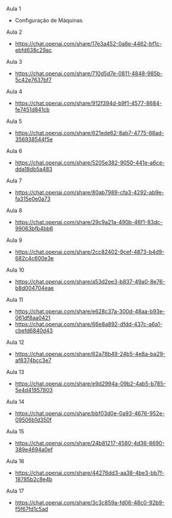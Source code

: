 Aula 1
- Configuração de Máquinas

Aula 2
-  https://chat.openai.com/share/17e3a452-0a8e-4462-bf1c-ebfd638c29ac

Aula 3
- https://chat.openai.com/share/710d5d7e-0811-4848-985b-5c42e7637bf7

Aula 4
- https://chat.openai.com/share/912f394d-b9f1-4577-8684-fe7451d841cb

Aula 5
- https://chat.openai.com/share/621ede62-8ab7-4775-88ad-356938544f5e

Aula 6
- https://chat.openai.com/share/5205e382-9050-441e-a6ce-dda18db5a483

Aula 7
- https://chat.openai.com/share/80ab7989-cfa3-4292-ab9e-fa315e0e0a73

Aula 8
- https://chat.openai.com/share/29c9a21a-490b-46f1-83dc-99063bfb4bb6

Aula 9
- https://chat.openai.com/share/2cc82402-9cef-4873-b4d9-682c4c600e3e

Aula 10
- https://chat.openai.com/share/a53d2ee3-b837-49a0-8e76-b8d004704eae

Aula 11
- https://chat.openai.com/share/e628c37a-300d-48aa-b93e-061df8aa0421
- https://chat.openai.com/share/66e8a892-dfdd-437c-a6a1-cbefd6840d43

Aula 12
- https://chat.openai.com/share/62a78b49-24b5-4e8a-ba29-af8374bcc3e7

Aula 13
- https://chat.openai.com/share/e9d2994a-09b2-4ab5-b785-5e4d41957803

Aula 14
- https://chat.openai.com/share/bbf03d0e-0a93-4676-952e-09506b1d350f

Aula 15
- https://chat.openai.com/share/24b81217-4580-4d36-8690-389e4694a0ef

Aula 16
- https://chat.openai.com/share/44276dd3-aa38-4be3-bb7f-18785b2c8e4b

Aula 17
- https://chat.openai.com/share/3c3c859a-fd06-48c0-92b9-f5f67fd1c5ad

